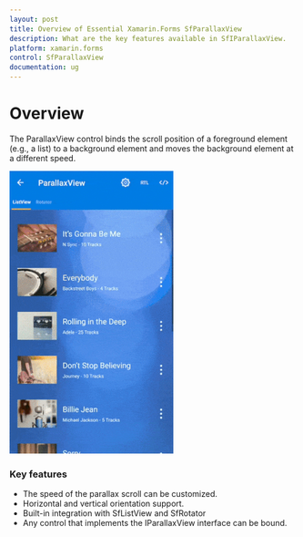 ```yaml
---
layout: post
title: Overview of Essential Xamarin.Forms SfParallaxView
description: What are the key features available in SfIParallaxView.
platform: xamarin.forms
control: SfParallaxView
documentation: ug
---
```


# Overview

The ParallaxView control binds the scroll position of a foreground element (e.g., a list) to a background element and moves the background element at a different speed.

![SfParallaxView](ParallaxView_Images/parallaxview.gif)

### Key features

* The speed of the parallax scroll can be customized.
* Horizontal and vertical orientation support.
* Built-in integration with SfListView and SfRotator
* Any control that implements the IParallaxView interface can be bound.